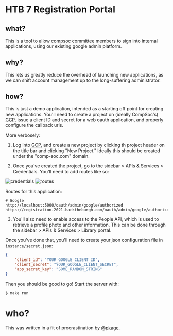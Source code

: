 # HTB 7 Registration Portal

## what?

This is a tool to allow compsoc committee members to sign into internal applications, using our existing google admin platform.

## why?

This lets us greatly reduce the overhead of launching new applications, as we can shift account management up to the long-suffering administrator.

## how?

This is just a demo application, intended as a starting off point for creating new applications. You'll need to create a project on (ideally CompSoc's) [GCP](https://console.cloud.google.com/), issue a client ID and secret for a web oauth application, and properly configure the callback urls.

More verbosely:

1) Log into [GCP](https://console.cloud.google.com), and create a new project by clicking th project header on the title bar and clicking "New Project." Ideally this should be created under the "comp-soc.com" domain.

2) Once you've created the project, go to the sidebar > APIs & Services > Credentials. You'll need to add routes like so:

![credentials](/docs/credentials.png?raw=true)
![routes](/docs/routes.png?raw=true)

Routes for this application:

```
# Google
http://localhost:5000/oauth/admin/google/authorized
https://registration.2021.hacktheburgh.com/oauth/admin/google/authorized
```

3) You'll also need to enable access to the People API, which is used to retrieve a profile photo and other information. This can be done through the sidebar > APIs & Services > Library portal.

Once you've done that, you'll need to create your json configuration file in `instance/secret.json`:

```json
{
    "client_id": "YOUR_GOOGLE_CLIENT_ID",
    "client_secret": "YOUR_GOOGLE_CLIENT_SECRET",
    "app_secret_key": "SOME_RANDOM_STRING"
}
```

Then you should be good to go! Start the server with:

```
$ make run
```

# who?

This was written in a fit of procrastination by [@pkage](//kage.dev).
